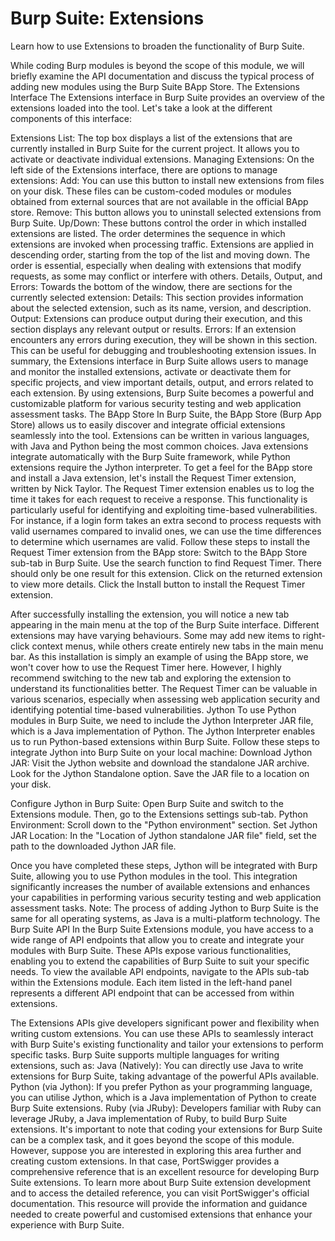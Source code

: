# Burp Suite: Extensions
Learn how to use Extensions to broaden the functionality of Burp Suite.

While coding Burp modules is beyond the scope of this module, we will briefly examine the API documentation and discuss the typical process of adding new modules using the Burp Suite BApp Store.
The Extensions Interface
The Extensions interface in Burp Suite provides an overview of the extensions loaded into the tool. Let's take a look at the different components of this interface:

Extensions List: The top box displays a list of the extensions that are currently installed in Burp Suite for the current project. It allows you to activate or deactivate individual extensions.
Managing Extensions: On the left side of the Extensions interface, there are options to manage extensions:
Add: You can use this button to install new extensions from files on your disk. These files can be custom-coded modules or modules obtained from external sources that are not available in the official BApp store.
Remove: This button allows you to uninstall selected extensions from Burp Suite.
Up/Down: These buttons control the order in which installed extensions are listed. The order determines the sequence in which extensions are invoked when processing traffic. Extensions are applied in descending order, starting from the top of the list and moving down. The order is essential, especially when dealing with extensions that modify requests, as some may conflict or interfere with others.
Details, Output, and Errors: Towards the bottom of the window, there are sections for the currently selected extension:
Details: This section provides information about the selected extension, such as its name, version, and description.
Output: Extensions can produce output during their execution, and this section displays any relevant output or results.
Errors: If an extension encounters any errors during execution, they will be shown in this section. This can be useful for debugging and troubleshooting extension issues.
In summary, the Extensions interface in Burp Suite allows users to manage and monitor the installed extensions, activate or deactivate them for specific projects, and view important details, output, and errors related to each extension. By using extensions, Burp Suite becomes a powerful and customizable platform for various security testing and web application assessment tasks.
The BApp Store
In Burp Suite, the BApp Store (Burp App Store) allows us to easily discover and integrate official extensions seamlessly into the tool. Extensions can be written in various languages, with Java and Python being the most common choices. Java extensions integrate automatically with the Burp Suite framework, while Python extensions require the Jython interpreter.
To get a feel for the BApp store and install a Java extension, let's install the Request Timer extension, written by Nick Taylor. The Request Timer extension enables us to log the time it takes for each request to receive a response. This functionality is particularly useful for identifying and exploiting time-based vulnerabilities. For instance, if a login form takes an extra second to process requests with valid usernames compared to invalid ones, we can use the time differences to determine which usernames are valid.
Follow these steps to install the Request Timer extension from the BApp store:
Switch to the BApp Store sub-tab in Burp Suite.
Use the search function to find Request Timer. There should only be one result for this extension.
Click on the returned extension to view more details.
Click the Install button to install the Request Timer extension.

After successfully installing the extension, you will notice a new tab appearing in the main menu at the top of the Burp Suite interface. Different extensions may have varying behaviours. Some may add new items to right-click context menus, while others create entirely new tabs in the main menu bar.
As this installation is simply an example of using the BApp store, we won't cover how to use the Request Timer here. However, I highly recommend switching to the new tab and exploring the extension to understand its functionalities better. The Request Timer can be valuable in various scenarios, especially when assessing web application security and identifying potential time-based vulnerabilities.
Jython
To use Python modules in Burp Suite, we need to include the Jython Interpreter JAR file, which is a Java implementation of Python. The Jython Interpreter enables us to run Python-based extensions within Burp Suite.
Follow these steps to integrate Jython into Burp Suite on your local machine:
Download Jython JAR: Visit the Jython website and download the standalone JAR archive. Look for the Jython Standalone option. Save the JAR file to a location on your disk.

 
Configure Jython in Burp Suite: Open Burp Suite and switch to the Extensions module. Then, go to the Extensions settings sub-tab.
Python Environment: Scroll down to the "Python environment" section.
Set Jython JAR Location: In the "Location of Jython standalone JAR file" field, set the path to the downloaded Jython JAR file.
 
Once you have completed these steps, Jython will be integrated with Burp Suite, allowing you to use Python modules in the tool. This integration significantly increases the number of available extensions and enhances your capabilities in performing various security testing and web application assessment tasks.
Note: The process of adding Jython to Burp Suite is the same for all operating systems, as Java is a multi-platform technology.
The Burp Suite API
In the Burp Suite Extensions module, you have access to a wide range of API endpoints that allow you to create and integrate your modules with Burp Suite. These APIs expose various functionalities, enabling you to extend the capabilities of Burp Suite to suit your specific needs.
To view the available API endpoints, navigate to the APIs sub-tab within the Extensions module. Each item listed in the left-hand panel represents a different API endpoint that can be accessed from within extensions.

The Extensions APIs give developers significant power and flexibility when writing custom extensions. You can use these APIs to seamlessly interact with Burp Suite's existing functionality and tailor your extensions to perform specific tasks.
Burp Suite supports multiple languages for writing extensions, such as:
Java (Natively): You can directly use Java to write extensions for Burp Suite, taking advantage of the powerful APIs available.
Python (via Jython): If you prefer Python as your programming language, you can utilise Jython, which is a Java implementation of Python to create Burp Suite extensions.
Ruby (via JRuby): Developers familiar with Ruby can leverage JRuby, a Java implementation of Ruby, to build Burp Suite extensions.
It's important to note that coding your extensions for Burp Suite can be a complex task, and it goes beyond the scope of this module. However, suppose you are interested in exploring this area further and creating custom extensions. In that case, PortSwigger provides a comprehensive reference that is an excellent resource for developing Burp Suite extensions.
To learn more about Burp Suite extension development and to access the detailed reference, you can visit PortSwigger's official documentation. This resource will provide the information and guidance needed to create powerful and customised extensions that enhance your experience with Burp Suite.
